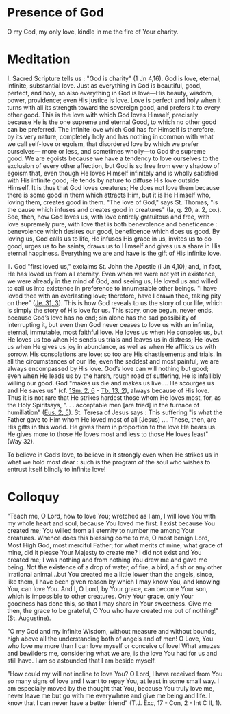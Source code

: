 # Presence of God

O my God, my only love, kindle in me the fire of Your charity.

# Meditation

**I.** Sacred Scripture tells us : "God is charity" (1 Jn 4,16). God is love, eternal, infinite, substantial love. Just as everything in God is beautiful, good, perfect, and holy, so also everything in God is love—His beauty, wisdom, power, providence; even His justice is love. Love is perfect and holy when it turns with all its strength toward the sovereign good, and prefers it to every other good. This is the love with which God loves Himself, precisely because He is the one supreme and eternal Good, to which no other good can be preferred. The infinite love which God has for Himself is therefore, by its very nature, completely holy and has nothing in common with what we call self-love or egoism, that disordered love by which we prefer ourselves— more or less, and sometimes wholly—to God the supreme good. We are egoists because we have a tendency to love ourselves to the exclusion of every other affection, but God is so free from every shadow of egoism that, even though He loves Himself infinitely and is wholly satisfied with His infinite good, He tends by nature to diffuse His love outside Himself. It is thus that God loves creatures; He does not love them because there is some good in them which attracts Him, but it is He Himself who, loving them, creates good in them. "The love of God," says St. Thomas, "is the cause which infuses and creates good in creatures" (Ia, q. 20, a. 2, co.). See, then, how God loves us, with love entirely gratuitous and free, with love supremely pure, with love that is both benevolence and beneficence : benevolence which desires our good, beneficence which does us good. By loving us, God calls us to life, He infuses His grace in us, invites us to do good, urges us to be saints, draws us to Himself and gives us a share in His eternal happiness. Everything we are and have is the gift of His infinite love.

**II.** God "first loved us," exclaims St. John the Apostle (i Jn 4,10); and, in fact, He has loved us from all eternity. Even when we were not yet in existence, we were already in the mind of God, and seeing us, He loved us and willed to call us into existence in preference to innumerable other beings. "I have loved thee with an everlasting love; therefore, have I drawn thee, taking pity on thee" ([Je. 31, 3](https://vulgata.online/bible/Je.31?ed=DR2&vfn=DR2.Je.31.3:vs)). This is how God reveals to us the story of our life, which is simply the story of His love for us. This story, once begun, never ends, because God’s love has no end; sin alone has the sad possibility of interrupting it, but even then God never ceases to love us with an infinite, eternal, immutable, most faithful love. He loves us when He consoles us, but He loves us too when He sends us trials and leaves us in distress; He loves us when He gives us joy in abundance, as well as when He afflicts us with sorrow. His consolations are love; so too are His chastisements and trials. In all the circumstances of our life, even the saddest and most painful, we are always encompassed by His love. God’s love can will nothing but good; even when He leads us by the harsh, rough road of suffering, He is infallibly willing our good. God "makes us die and makes us live.... He scourges us and He saves us" (cf. [1Sm. 2, 6](https://vulgata.online/bible/1Sm.2?ed=DR2&vfn=DR2.1Sm.2.6:vs) - [Tb. 13, 2](https://vulgata.online/bible/Tb.13?ed=DR2&vfn=DR2.Tb.13.2:vs)), always because of His love. Thus it is not rare that He strikes hardest those whom He loves most, for, as the Holy Spiritsays, ". . . acceptable men [are tried] in the furnace of humiliation" ([Eus. 2, 5](https://vulgata.online/bible/Eus.2?ed=DR2&vfn=DR2.Eus.2.5:vs)). St. Teresa of Jesus says : This suffering "is what the Father gave to Him whom He loved most of all [Jesus] .... These, then, are His gifts in this world. He gives them in proportion to the love He bears us. He gives more to those He loves most and less to those He loves least" (Way 32).

To believe in God’s love, to believe in it strongly even when He strikes us in what we hold most dear : such is the program of the soul who wishes to entrust itself blindly to infinite love!

# Colloquy

"Teach me, O Lord, how to love You; wretched as I am, I will love You with my whole heart and soul, because You loved me first. I exist because You created me; You willed from all eternity to number me among Your creatures. Whence does this blessing come to me, O most benign Lord, Most High God, most merciful Father; for what merits of mine, what grace of mine, did it please Your Majesty to create me? I did not exist and You created me; I was nothing and from nothing You drew me and gave me being. Not the existence of a drop of water, of fire, a bird, a fish or any other irrational animal...but You created me a little lower than the angels, since, like them, I have been given reason by which I may know You, and knowing You, can love You. And I, O Lord, by Your grace, can become Your son, which is impossible to other creatures. Only Your grace, only Your goodness has done this, so that I may share in Your sweetness. Give me then, the grace to be grateful, O You who have created me out of nothing!" (St. Augustine).

"O my God and my infinite Wisdom, without measure and without bounds, high above all the understanding both of angels and of men! O Love, You who love me more than I can love myself or conceive of love! What amazes and bewilders me, considering what we are, is the love You had for us and still have. I am so astounded that I am beside myself.

"How could my will not incline to love You? O Lord, I have received from You so many signs of love and I want to repay You, at least in some small way. I am especially moved by the thought that You, because You truly love me, never leave me but go with me everywhere and give me being and life. I know that I can never have a better friend" (T.J. Exc, 17 - Con, 2 - Int C II, 1).
